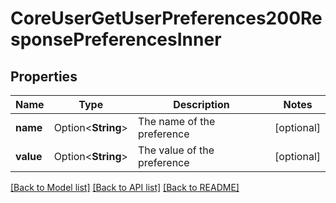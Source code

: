 # CoreUserGetUserPreferences200ResponsePreferencesInner

## Properties

Name | Type | Description | Notes
------------ | ------------- | ------------- | -------------
**name** | Option<**String**> | The name of the preference | [optional]
**value** | Option<**String**> | The value of the preference | [optional]

[[Back to Model list]](../README.md#documentation-for-models) [[Back to API list]](../README.md#documentation-for-api-endpoints) [[Back to README]](../README.md)


